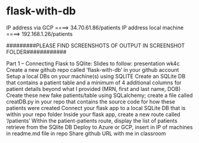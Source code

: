 # flask-with-db

IP address via GCP ====>  34.70.61.86/patients
IP address local machine ====> 192.168.1.26/patients

#########PLEASE FIND SCREENSHOTS OF OUTPUT IN SCREENSHOT FOLDER############

Part 1 – Connecting Flask to SQlite:
Slides to follow: presentation wk4c
Create a new github repo called ‘flask-with-db’ in your
github account
Setup a local DBs on your machine(s) using SQLITE
Create an SQLite DB that contains a patient table and a
minimum of 4 additional columns for patient details beyond what I provided (MRN, first and last name, DOB)
Create these new fake patients/table using SQLalchemy;
create a file called creatDB.py in your repo that contains the source code for
how these patients were created
Connect your flask app to a local SQLite DB that is
within your repo folder
Inside your flask app, create a new route called ‘/patients’
Within the patient-patients route, display the list of
patients retrieve from the SQlite DB
Deploy to Azure or GCP, insert in IP of machines in
readme.md file in repo
Share github URL with me in classroom
